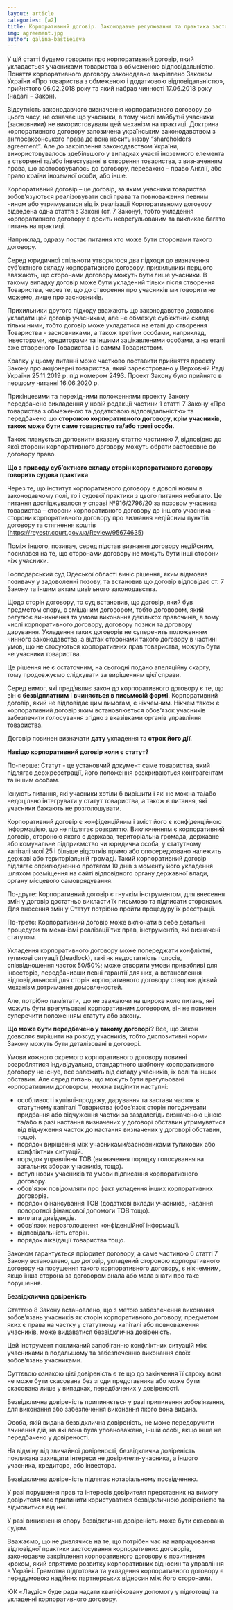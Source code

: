 ```yaml
---
layout: article
categories: [a2]
title: Корпоративний договір. Законодавче регулювання та практика застосування
img: agreement.jpg
author: galina-bastieieva
---
```


У цій статті будемо говорити про корпоративний договір, який укладається учасниками товариства з обмеженою відповідальністю.
Поняття корпоративного договору законодавчо закріплено Законом України «Про товариства з обмеженою і додатковою відповідальністю», прийнятого 06.02.2018 року
та який набрав чинності 17.06.2018 року (надалі – Закон). 

Відсутність законодавчого визначення корпоративного договору до цього часу, не означає що учасники, в тому числі майбутні учасники (засновники) не 
використовували цей механізм на практиці.
Доктрина корпоративного договору запозичена українським законодавством з англосаксонського права де вона носить назву “shareholders agreement”. 
Але до закріплення законодавством України, використовувалось здебільшого у випадках участі іноземного елемента в створенні та/або інвестуванні в створення 
товариства, з визначенням права, що застосовувалось до договору, переважно – право Англії, або право країни іноземної особи, або інше.

Корпоративний договір – це договір, за яким учасники товариства зобов’язуються реалізовувати свої права та повноваження певним чином або утримуватися від 
їх реалізації Корпоративному договору відведена одна стаття в Законі (ст. 7 Закону), тобто укладення корпоративного договору є досить неврегульованим та 
викликає багато питань на практиці.

Наприклад, одразу постає питання хто може бути сторонами такого договору.

Серед юридичної спільноти утворилося два підходи до визначення суб’єктного складу корпоративного договору, прихильники першого вважають, що сторонами 
договору можуть бути лише учасники. В такому випадку договір може бути укладений тільки після створення Товариства, через те, що до створення про учасників ми говорити не можемо, лише про 
засновників.

Прихильники другого підходу вважають що законодавство дозволяє укладати цей договір учасникам, але не обмежує суб’єктний склад тільки ними, тобто договір 
може укладатися на етапі до створення Товариства - засновниками, а також третіми особами, наприклад, інвесторами, кредиторами та іншими зацікавленими особами,
а на етапі вже створеного Товариства і з самим Товариством.

Крапку у цьому питанні може частково поставити прийняття проекту Закону про акціонерні товариства, який зареєстровано у Верховній Раді України 25.11.2019 р. 
під номером 2493. Проект Закону було прийнято в першому читанні 16.06.2020 р.

Прикінцевими та перехідними положеннями проекту Закону передбачено викладення у новій редакції частини 1 статті 7 Закону «Про товариства з обмеженою та 
додатковою відповідальністю» та передбачено що **стороною корпоративного договору, крім учасників, також може бути саме товариство та/або треті особи.**

Також планується доповнити вказану статтю частиною 7, відповідно до якої сторони корпоративного договору можуть обрати застосовне до договору право.

**Що з приводу суб’єктного складу сторін корпоративного договору говорить судова практика**

Через те, що інститут корпоративного договору є доволі новим в законодавчому полі, то і судової практики з цього питання небагато.
Це питання досліджувалося у справі №916/2796/20 за позовом учасника товариства – сторони корпоративного договору до іншого учасника - сторони корпоративного 
договору про визнання недійсним пунктів договору та стягнення коштів (https://reyestr.court.gov.ua/Review/95674635)

Поміж іншого, позивач, серед підстав визнання договору недійсним, посилався на те, що сторонами договору не можуть бути інші сторони ніж учасники.

Господарський суд Одеської області виніс рішення, яким відмовив позивачу у задоволенні позову, та встановив що договір відповідає ст. 7 Закону та іншим 
актам цивільного законодавства.

Щодо сторін договору, то суд встановив, що договір, який був предметом спору, є змішаним договором, тобто договором, який регулює виникнення та умови 
виконання декількох правочинів, в тому числі корпоративного договору, договору позики та договору дарування. Укладення таких договорів не суперечить 
положенням чинного законодавства, а відтак сторонами такого договору в частині умов, що не стосуються корпоративних прав товариства, можуть бути не 
учасники товариства.

Це рішення не є остаточним, на сьогодні подано апеляційну скаргу, тому продовжуємо слідкувати за вирішенням цієї справи.

Серед вимог, які пред’являє закон до корпоративного договору є те, що він є **безвідплатним** і **вчиняється в письмовій формі**. Корпоративний договір, який не 
відповідає цим вимогам, є нікчемним. Нікчем також є корпоративний договір яким встановлюється обов’язок учасників забезпечити голосування згідно з вказівками
органів управління товариства.

Договір повинен визначати **дату** укладення та **строк його дії**.

**Навіщо корпоративний договір коли є статут?**

По-перше:
Статут - це установчий документ саме товариства, який підлягає держреєстрації, його положення розкриваються контрагентам та іншим особам.

Існують питання, які учасники хотіли б вирішити і які не можна та/або недоцільно інтегрувати у статут товариства, а також є питання, які учасники бажають 
не розголошувати. 

Корпоративний договір є конфіденційним і зміст його є конфіденційною інформацією, що не підлягає розкриттю. Виключенням є корпоративний договір, стороною 
якого є держава, територіальна громада, державне або комунальне підприємство чи юридична особа, у статутному капіталі якої 25 і більше відсотків прямо або 
опосередковано належить державі або територіальній громаді. Такий корпоративний договір підлягає оприлюдненню протягом 10 днів з моменту його укладення 
шляхом розміщення на сайті відповідного органу державної влади, органу місцевого самоврядування.

По-друге: 
Корпоративний договір є гнучкім інструментом, для внесення змін у договір достатньо викласти їх письмово та підписати сторонами. Для внесення змін у Статут 
потрібно пройти процедуру їх реєстрації. 

По-третє:
Корпоративний договір може включати в себе детальні процедури та механізмі реалізації тих прав, інструментів, які визначені статутом.

Укладення корпоративного договору може попереджати конфліктні, тупикові ситуації (deadlock), такі як недостатність голосів, співвідношення часток 50/50%; 
може створити умови привабливі для інвесторів, передбачивши певні гарантії для них, а встановлення відповідальності для сторін корпоративного договору 
створює дієвий механізм дотримання домовленостей.

Але, потрібно пам’ятати, що не зважаючи на широке коло питань, які можуть бути врегульовані корпоративним договором, він не повинен суперечити положенням 
статуту або закону.

**Що може бути передбачено у такому договорі?** Все, що Закон дозволяє вирішити на розсуд учасників, тобто диспозитивні норми Закону можуть бути деталізовані 
в договорі.

Умови кожного окремого корпоративного договору повинні розроблятися індивідуально, стандартного шаблону корпоративного договору не існує, все залежить від 
складу учасників, їх волі та інших обставин. Але серед питань, що можуть бути врегульовані корпоративним договором, можна виділити наступні:

-	особливості купівлі-продажу, дарування та застави часток в статутному капіталі Товариства (обов’язок сторін погоджувати придбання або відчуження частки за заздалегідь визначеною ціною та/або в разі настання визначених у договорі обставин утримуватися від відчуження часток до настання визначених у договорі обставин, тощо).
-	порядок вирішення між учасниками/засновниками тупикових або конфліктних ситуацій.
-	порядок управління ТОВ (визначення порядку голосування на загальних зборах учасників, тощо).
-	вступ нових учасників та умови підписання корпоративного договору.
-	обов'язок повідомляти про факт укладення інших корпоративних договорів.
-	порядок фінансування ТОВ (додаткові вклади учасників, надання поворотної фінансової допомоги ТОВ тощо).
-	виплата дивідендів.
-	обов'язок нерозголошення конфіденційної інформації.
-	відповідальність сторін.
-	порядок ліквідації товариства тощо.

Законом гарантується пріоритет договору, а саме частиною 6 статті 7 Закону встановлено, що договір, укладений стороною корпоративного договору на порушення 
такого корпоративного договору, є нікчемним, якщо інша сторона за договором знала або мала знати про таке порушення.

**Безвідклична довіреність**

Статтею 8 Закону встановлено, що з метою забезпечення виконання зобов’язань учасників як сторін корпоративного договору, предметом яких є права на частку у 
статутному капіталі або повноваження учасників, може видаватися безвідклична довіреність.

Цей інструмент покликаний запобіганню конфліктних ситуацій між учасниками в подальшому та забезпеченню виконання своїх зобов’язань учасниками. 

Суттєвою ознакою цієї довіреність є те що до закінчення її строку вона не може бути скасована без згоди представника або може бути скасована лише у випадках,
передбачених у довіреності.

Безвідклична довіреність припиняється у разі припинення зобов’язання, для виконання або забезпечення виконання якого вона видана.

Особа, якій видана безвідклична довіреність, не може передоручити вчинення дій, на які вона була уповноважена, іншій особі, якщо інше не передбачено у 
довіреності.

На відміну від звичайної довіреності, безвідклична довіреність покликана захищати інтереси не довірителя-учасника, а іншого учасника, кредитора, або 
інвестора.

Безвідклична довіреність підлягає нотаріальному посвідченню.

У разі порушення прав та інтересів довірителя представник на вимогу довірителя має припинити користуватися безвідкличною довіреністю та відмовитися від неї.

У разі виникнення спору безвідклична довіреність може бути скасована судом.

Вважаємо, що не дивлячись на те, що потрібен час на напрацювання відповідної практики застосування корпоративних договорів, законодавче закріплення 
корпоративного договору є позитивним кроком, який спрятиме розвитку корпоративних відносин та управління в Україні. Грамотна підготовка та укладення 
корпоративного договору є передумовою надійних партнерських відносин між його сторонами. 

ЮК «Лаудіс» буде рада надати кваліфіковану допомогу у підготовці та укладенні корпоративного договору.
